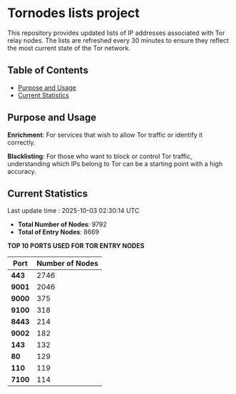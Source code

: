 # Tornodes lists project

This repository provides updated lists of IP addresses associated with Tor relay nodes. The lists are refreshed every 30 minutes to ensure they reflect the most current state of the Tor network.

## Table of Contents

- [Purpose and Usage](#purpose-and-usage)
- [Current Statistics](#current-statistics)


## Purpose and Usage

**Enrichment**: For services that wish to allow Tor traffic or identify it correctly.

**Blacklisting**: For those who want to block or control Tor traffic, understanding which IPs belong to Tor can be a starting point with a high accuracy.

## Current Statistics

Last update time : 2025-10-03 02:30:14 UTC

- **Total Number of Nodes**: 9792
- **Total of Entry Nodes**: 8669

**TOP 10 PORTS USED FOR TOR ENTRY NODES**

| **Port** | **Number of Nodes** |
|------|-----------------|
| **443**   | 2746  |
| **9001**   | 2046  |
| **9000**   | 375  |
| **9100**   | 318  |
| **8443**   | 214  |
| **9002**   | 182  |
| **143**   | 132  |
| **80**   | 129  |
| **110**   | 119  |
| **7100**   | 114  |

